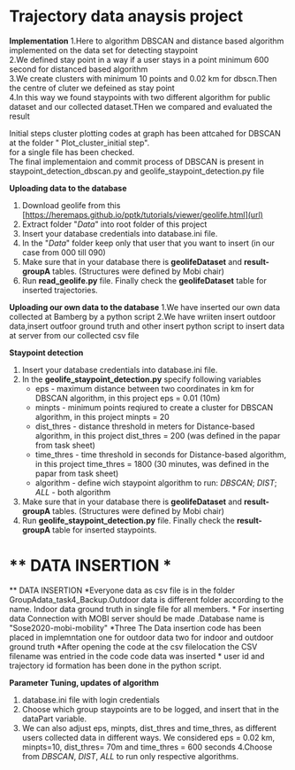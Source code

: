 # Trajectory data anaysis project

**Implementation**
1.Here to algorithm DBSCAN and distance based algorithm implemented on the data set for detecting staypoint</br>
2.We defined stay point in a way if a user stays in a point minimum 600 second for distanced based algorithm </br>
3.We create clusters with minimum 10 points and 0.02 km for dbscn.Then the centre of cluter we defeined as stay point </br>
4.In this way we found staypoints with two different algorithm for public dataset and our collected dataset.THen we compared and evaluated the result </br>

Initial steps cluster plotting codes at graph has been attcahed for DBSCAN at the folder "  Plot_cluster_initial step".</br>
for a single file has been checked.</br>
The final implementaion and commit process of DBSCAN is present in staypoint_detection_dbscan.py and geolife_staypoint_detection.py file</br>

**Uploading data to the database**
1. Download geolife from this [https://heremaps.github.io/pptk/tutorials/viewer/geolife.html](url)
2. Extract folder "*Data*" into root folder of this project
3. Insert your database credentials into database.ini file.
4. In the "*Data*" folder keep only that user that you want to insert (in our case from 000 till 090)
5. Make sure that in your database there is **geolifeDataset** and **result-groupA** tables. (Structures were defined by Mobi chair)
6. Run **read_geolife.py** file. Finally check the **geolifeDataset** table for inserted trajectories.

**Uploading our own data to the database**
1.We have inserted our own data collected at Bamberg by a python script
2.We have wriiten insert outdoor data,insert outfoor ground truth and other insert python script to insert data at server from our collected csv file

**Staypoint detection**
1. Insert your database credentials into database.ini file.
2. In the **geolife_staypoint_detection.py** specify following variables
   * eps - maximum distance between two coordinates in km for DBSCAN algorithm, in this project eps = 0.01 (10m)
   * minpts - minimum points reqiured to create a cluster for DBSCAN algorithm, in this project minpts = 20
   * dist_thres - distance threshold in meters for Distance-based algorithm, in this project dist_thres = 200 (was defined in the papar from task sheet)
   * time_thres - time threshold in seconds for Distance-based algorithm, in this project time_thres = 1800 (30 minutes, was defined in the papar from task sheet)
   * algorithm - define wich staypoint algorithm to run: *DBSCAN*; *DIST*; *ALL* - both algorithm
3. Make sure that in your database there is **geolifeDataset** and **result-groupA** tables. (Structures were defined by Mobi chair)
4. Run **geolife_staypoint_detection.py** file. Finally check the **result-groupA** table for inserted staypoints.




# ** DATA INSERTION * 

** DATA INSERTION
	*Everyone data as csv file is in the folder GroupAdata_task4_Backup.Outdoor data is different folder according to the name. Indoor  	     data ground truth in single file for all members.
 	* For inserting data Connection with MOBI server should be made .Database name is "Sose2020-mobi-mobility"
	*Three The Data insertion code has been placed in implemntation one for outdoor data two for indoor and outdoor ground truth
	*After opening the code at the csv filelocation the CSV filename was entried in the code code data was inserted
	* user id and trajectory id formation has been done in the python script.

**Parameter Tuning, updates of algorithm**

1. database.ini file with login credentials 
2. Choose which group staypoints are to be logged, and insert that in the dataPart variable.
3. We can also adjust eps, minpts, dist_thres and time_thres, as different users collected data in different ways. We considered eps = 	0.02 km, minpts=10, dist_thres= 70m and time_thres = 600 seconds
4.Choose from *DBSCAN*, *DIST*, *ALL* to run only respective algorithms.
